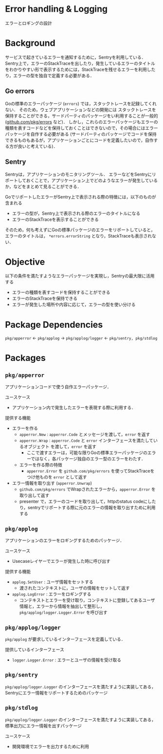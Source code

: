 # Error handling & Logging

エラーとロギングの設計

# Background

サービスで起きているエラーを通知するために，Sentryを利用している．
Sentry上で，エラーのStackTraceを出したり，発生しているエラーのタイトルをわかりやすい形で表示するためには，StackTraceを残せるエラーを利用したり，エラーの型を独自で定義する必要がある．

## Go errors

Goの標準のエラーパッケージ (`errors`) では，スタックトレースを記録してくれない．
そのため，ウェブアプリケーションなどの開発には スタックトレースを保持することができる，サードパーティのパッケージをい利用することが一般的 ([github.com/pkg/errors](https://github.com/pkg/errors) など)．
しかし，これらのエラーパッケージもエラーの種類を表すコードなどを保持しておくことはできないので，その場合にはエラーパッケージを自作する必要がある (サードパーティのパッケージでコードを保持できるものもあるが，アプリケーションごとにコードを定義したいので，自作する方が良いと考えている)．


## Sentry

Sentryは，アプリケーションのモニタリングツール．
エラーなどをSentryにリポートしておくことで，アプリケーション上でどのようなエラーが発生しているか，などをまとめて見ることができる．

GoでリポートしたエラーがSentry上で表示される際の特徴には，以下のものが含まれる

- エラーの型が，Sentry上で表示される際のエラーのタイトルになる
- エラーのStackTraceを表示することができる


そのため，何も考えずにGoの標準パッケージのエラーをリポートしていると，エラーのタイトルは， `*errors.errorString` となり，StackTraceも表示されない．


# Objective

以下の条件を満たすようなエラーパッケージを実現し，Sentryの最大限に活用する

- エラーの種類を表すコードを保持することができる
- エラーのStackTraceを保持できる
- エラーが発生した場所や内容に応じて，エラーの型を使い分ける


# Package Dependencies

`pkg/apperror` <- `pkg/applog` -> `pkg/applog/logger` <- `pkg/sentry, pkg/stdlog`


# Packages

## `pkg/apperror`

アプリケーションコードで使う自作エラーパッケージ．

ユースケース

- アプリケーション内で発生したエラーを表現する際に利用する．

提供する機能

- エラーを作る
    - `apperror.New` : `apperror.Code` とメッセージを渡して，`error` を返す
    - `apperror.Wrap` : `apperror.Code` と `error` インターフェースを満たしているオブジェクト を渡して，`error` を返す
        - ここで渡すエラーは，可能な限りGoの標準エラーパッケージのエラーではなく，各パッケージ独自のエラー型のエラーをわたす．
    - エラーを作る際の特徴
        - `apperror.Error` を `github.com/pkg/errors` を使ってStackTraceをつけ他ものを `error` として返す
- エラー情報を取り出す (`apperror.Unwrap`)
    - `github.com/pkg/errors` でWrapされたエラーから，`apperror.Error` を取り出して返す
    - presenter で，エラーのコードを取り出して，httpのstatus codeにしたり，sentryでリポートする際に元のエラーの情報を取り出すために利用する


## `pkg/applog`

アプリケーションのエラーをロギングするためのパッケージ．

ユースケース

- Usecaseレイヤーでエラーが発生した時に呼び出す

提供する機能

- `applog.SetUser` : ユーザ情報をセットする
    - 渡されたコンテキストに，ユーザの情報をセットして返す
- `applog.LogError` : エラーをロギングする
    - コンテキストとエラーを受け取り，コンテキストに登録してあるユーザ情報と，エラーから情報を抽出して整形し，`pkg/applog/logger.Logger.Error` を呼び出す


## `pkg/applog/logger`

`pkg/applog` が要求しているインターフェースを定義している．

提供しているインターフェース

- `logger.Logger.Error` : エラーとユーザの情報を受け取る


## `pkg/sentry`

`pkg/applog/logger.Logger` のインターフェースを満たすように実装してある，Sentryにエラー情報をリポートするためのパッケージ


## `pkg/stdlog`

`pkg/applog/logger.Logger` のインターフェースを満たすように実装してある，標準出力にエラー情報を出すパッケージ

ユースケース

- 開発環境でエラーを出力するために利用
